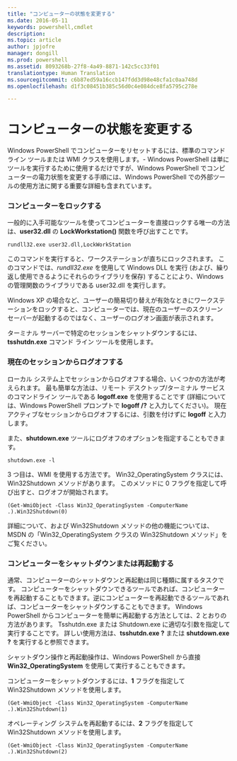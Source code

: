 ```yaml
---
title: "コンピューターの状態を変更する"
ms.date: 2016-05-11
keywords: powershell,cmdlet
description: 
ms.topic: article
author: jpjofre
manager: dongill
ms.prod: powershell
ms.assetid: 8093268b-27f8-4a49-8871-142c5cc33f01
translationtype: Human Translation
ms.sourcegitcommit: c6b87ed59a16ccb147fdd3d98e48cfa1c0aa748d
ms.openlocfilehash: d1f3c08451b385c56d0c4e084dce8fa5795c278e

---
```


# コンピューターの状態を変更する
Windows PowerShell でコンピューターをリセットするには、標準のコマンド ライン ツールまたは WMI クラスを使用します。\- Windows PowerShell は単にツールを実行するために使用するだけですが、Windows PowerShell でコンピューターの電力状態を変更する手順には、Windows PowerShell での外部ツールの使用方法に関する重要な詳細も含まれています。

### コンピューターをロックする
一般的に入手可能なツールを使ってコンピューターを直接ロックする唯一の方法は、**user32.dll** の **LockWorkstation()** 関数を呼び出すことです。

```
rundll32.exe user32.dll,LockWorkStation
```

このコマンドを実行すると、ワークステーションが直ちにロックされます。 このコマンドでは、*rundll32.exe* を使用して Windows DLL を実行 (および、繰り返し使用できるようにそれらのライブラリを保存) することにより、Windows の管理関数のライブラリである user32.dll を実行します。

Windows XP の場合など、ユーザーの簡易切り替えが有効なときにワークステーションをロックすると、コンピューターでは、現在のユーザーのスクリーン セーバーが起動するのではなく、ユーザーのログオン画面が表示されます。

ターミナル サーバーで特定のセッションをシャットダウンするには、**tsshutdn.exe** コマンド ライン ツールを使用します。

### 現在のセッションからログオフする
ローカル システム上でセッションからログオフする場合、いくつかの方法が考えられます。 最も簡単な方法は、リモート デスクトップ/ターミナル サービスのコマンドライン ツールである **logoff.exe** を使用することです (詳細については、Windows PowerShell プロンプトで **logoff /?** と入力してください)。 現在アクティブなセッションからログオフするには、引数を付けずに **logoff** と入力します。

また、**shutdown.exe** ツールにログオフのオプションを指定することもできます。

```
shutdown.exe -l
```

3 つ目は、WMI を使用する方法です。 Win32\_OperatingSystem クラスには、Win32Shutdown メソッドがあります。 このメソッドに 0 フラグを指定して呼び出すと、ログオフが開始されます。

```
(Get-WmiObject -Class Win32_OperatingSystem -ComputerName .).Win32Shutdown(0)
```

詳細について、および Win32Shutdown メソッドの他の機能については、MSDN の「Win32\_OperatingSystem クラスの Win32Shutdown メソッド」をご覧ください。

### コンピューターをシャットダウンまたは再起動する
通常、コンピューターのシャットダウンと再起動は同じ種類に属するタスクです。 コンピューターをシャットダウンできるツールであれば、コンピューターを再起動することもできます。逆にコンピューターを再起動できるツールであれば、コンピューターをシャットダウンすることもできます。 Windows PowerShell からコンピューターを簡単に再起動する方法としては、2 とおりの方法があります。 Tsshutdn.exe または Shutdown.exe に適切な引数を指定して実行することです。 詳しい使用方法は、**tsshutdn.exe ?** または **shutdown.exe ?** を実行すると参照できます。

シャットダウン操作と再起動操作は、Windows PowerShell から直接 **Win32\_OperatingSystem** を使用して実行することもできます。

コンピューターをシャットダウンするには、**1** フラグを指定して Win32Shutdown メソッドを使用します。

```
(Get-WmiObject -Class Win32_OperatingSystem -ComputerName .).Win32Shutdown(1)
```

オペレーティング システムを再起動するには、**2** フラグを指定して Win32Shutdown メソッドを使用します。

```
(Get-WmiObject -Class Win32_OperatingSystem -ComputerName .).Win32Shutdown(2)
```




<!--HONumber=Jul16_HO1-->



